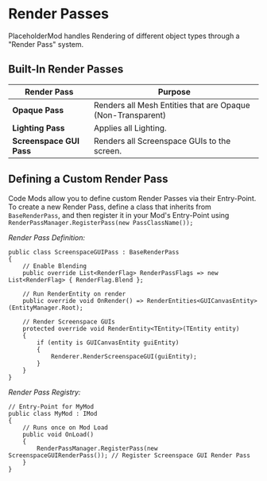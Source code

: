 # Render Passes
PlaceholderMod handles Rendering of different object types through a "Render Pass" system.

## Built-In Render Passes

| Render Pass         | Purpose                                                   |
|---------------------|-----------------------------------------------------------|
| **Opaque Pass**    | Renders all Mesh Entities that are Opaque (Non-Transparent) |
| **Lighting Pass**    | Applies all Lighting. |
| **Screenspace GUI Pass**    | Renders all Screenspace GUIs to the screen. |

## Defining a Custom Render Pass
Code Mods allow you to define custom Render Passes via their Entry-Point. To create a new Render Pass, define a class that inherits from `BaseRenderPass`, and then register it in your Mod's Entry-Point using `RenderPassManager.RegisterPass(new PassClassName());`

*Render Pass Definition:*
```CSharp
public class ScreenspaceGUIPass : BaseRenderPass
{
    // Enable Blending
    public override List<RenderFlag> RenderPassFlags => new List<RenderFlag> { RenderFlag.Blend };

    // Run RenderEntity on render
    public override void OnRender() => RenderEntities<GUICanvasEntity>(EntityManager.Root);

    // Render Screenspace GUIs
    protected override void RenderEntity<TEntity>(TEntity entity)
    {
        if (entity is GUICanvasEntity guiEntity)
        {
            Renderer.RenderScreenspaceGUI(guiEntity);
        }
    }
}
```

*Render Pass Registry:*
```CSharp
// Entry-Point for MyMod
public class MyMod : IMod
{
    // Runs once on Mod Load
    public void OnLoad()
    {
        RenderPassManager.RegisterPass(new ScreenspaceGUIRenderPass()); // Register Screenspace GUI Render Pass
    }
}
```
